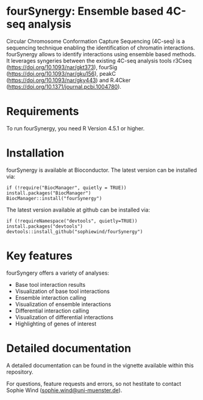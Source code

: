 # fourSynergy: Ensemble based 4C-seq analysis

Circular Chromosome Conformation Capture Sequencing (4C-seq) is a sequencing technique enabling the identification of chromatin interactions. fourSynergy allows to identify interactions using ensemble based methods. It leverages syngeries between the existing 4C-seq analysis tools r3Cseq (https://doi.org/10.1093/nar/gkt373), fourSig (https://doi.org/10.1093/nar/gku156), peakC (https://doi.org/10.1093/nar/gky443) and R.4Cker (https://doi.org/10.1371/journal.pcbi.1004780).

# Requirements

To run fourSynergy, you need R Version 4.5.1 or higher.

# Installation

fourSynergy is available at Bioconductor. The latest version can be installed via:

```
if (!require("BiocManager", quietly = TRUE)) install.packages("BiocManager")
BiocManager::install("fourSynergy")
```
The latest version available at github can be installed via:

```
if (!requireNamespace("devtools", quietly=TRUE)) install.packages("devtools")
devtools::install_github("sophiewind/fourSynergy")
```

# Key features

fourSyngery offers a variety of analyses:

- Base tool interaction results
- Visualization of base tool interactions
- Ensemble interaction calling
- Visualization of ensemble interactions
- Differential interaction calling
- Visualization of differential interactions
- Highlighting of genes of interest

# Detailed documentation

A detailed documentation can be found in the vignette available within this repository.

For questions, feature requests and errors, so not hestitate to contact Sophie Wind (sophie.wind@uni-muenster.de).
